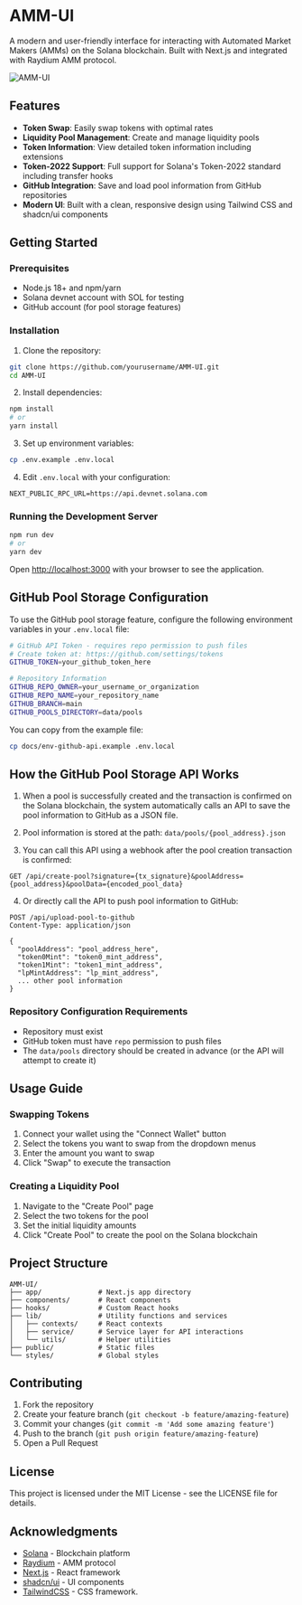 # AMM-UI

A modern and user-friendly interface for interacting with Automated Market Makers (AMMs) on the Solana blockchain. Built with Next.js and integrated with Raydium AMM protocol.

![AMM-UI](https://i.imgur.com/placeholder.png)

## Features

- **Token Swap**: Easily swap tokens with optimal rates
- **Liquidity Pool Management**: Create and manage liquidity pools
- **Token Information**: View detailed token information including extensions
- **Token-2022 Support**: Full support for Solana's Token-2022 standard including transfer hooks
- **GitHub Integration**: Save and load pool information from GitHub repositories
- **Modern UI**: Built with a clean, responsive design using Tailwind CSS and shadcn/ui components

## Getting Started

### Prerequisites

- Node.js 18+ and npm/yarn
- Solana devnet account with SOL for testing
- GitHub account (for pool storage features)

### Installation

1. Clone the repository:

```bash
git clone https://github.com/yourusername/AMM-UI.git
cd AMM-UI
```

2. Install dependencies:

```bash
npm install
# or
yarn install
```

3. Set up environment variables:

```bash
cp .env.example .env.local
```

4. Edit `.env.local` with your configuration:

```
NEXT_PUBLIC_RPC_URL=https://api.devnet.solana.com
```

### Running the Development Server

```bash
npm run dev
# or
yarn dev
```

Open [http://localhost:3000](http://localhost:3000) with your browser to see the application.

## GitHub Pool Storage Configuration

To use the GitHub pool storage feature, configure the following environment variables in your `.env.local` file:

```bash
# GitHub API Token - requires repo permission to push files
# Create token at: https://github.com/settings/tokens
GITHUB_TOKEN=your_github_token_here

# Repository Information
GITHUB_REPO_OWNER=your_username_or_organization
GITHUB_REPO_NAME=your_repository_name
GITHUB_BRANCH=main
GITHUB_POOLS_DIRECTORY=data/pools
```

You can copy from the example file:

```bash
cp docs/env-github-api.example .env.local
```

## How the GitHub Pool Storage API Works

1. When a pool is successfully created and the transaction is confirmed on the Solana blockchain, the system automatically calls an API to save the pool information to GitHub as a JSON file.

2. Pool information is stored at the path: `data/pools/{pool_address}.json`

3. You can call this API using a webhook after the pool creation transaction is confirmed:

```
GET /api/create-pool?signature={tx_signature}&poolAddress={pool_address}&poolData={encoded_pool_data}
```

4. Or directly call the API to push pool information to GitHub:

```
POST /api/upload-pool-to-github
Content-Type: application/json

{
  "poolAddress": "pool_address_here",
  "token0Mint": "token0_mint_address",
  "token1Mint": "token1_mint_address",
  "lpMintAddress": "lp_mint_address",
  ... other pool information
}
```

### Repository Configuration Requirements

- Repository must exist
- GitHub token must have `repo` permission to push files
- The `data/pools` directory should be created in advance (or the API will attempt to create it)

## Usage Guide

### Swapping Tokens

1. Connect your wallet using the "Connect Wallet" button
2. Select the tokens you want to swap from the dropdown menus
3. Enter the amount you want to swap
4. Click "Swap" to execute the transaction

### Creating a Liquidity Pool

1. Navigate to the "Create Pool" page
2. Select the two tokens for the pool
3. Set the initial liquidity amounts
4. Click "Create Pool" to create the pool on the Solana blockchain

## Project Structure

```
AMM-UI/
├── app/              # Next.js app directory
├── components/       # React components
├── hooks/            # Custom React hooks
├── lib/              # Utility functions and services
│   ├── contexts/     # React contexts
│   ├── service/      # Service layer for API interactions
│   └── utils/        # Helper utilities
├── public/           # Static files
└── styles/           # Global styles
```

## Contributing

1. Fork the repository
2. Create your feature branch (`git checkout -b feature/amazing-feature`)
3. Commit your changes (`git commit -m 'Add some amazing feature'`)
4. Push to the branch (`git push origin feature/amazing-feature`)
5. Open a Pull Request

## License

This project is licensed under the MIT License - see the LICENSE file for details.

## Acknowledgments

- [Solana](https://solana.com/) - Blockchain platform
- [Raydium](https://raydium.io/) - AMM protocol
- [Next.js](https://nextjs.org/) - React framework
- [shadcn/ui](https://ui.shadcn.com/) - UI components
- [TailwindCSS](https://tailwindcss.com/) - CSS framework.
